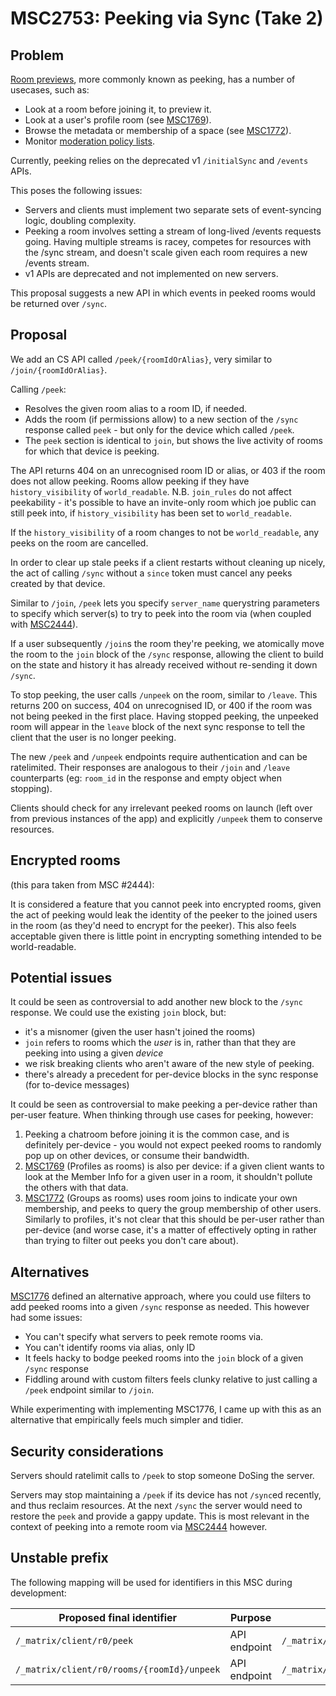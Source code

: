 # MSC2753: Peeking via Sync (Take 2)

## Problem

[Room previews](https://matrix.org/docs/spec/client_server/r0.6.1#id116), more
commonly known as peeking, has a number of usecases, such as:

 * Look at a room before joining it, to preview it.
 * Look at a user's profile room (see
   [MSC1769](https://github.com/matrix-org/matrix-doc/issues/1769)).
 * Browse the metadata or membership of a space (see
   [MSC1772](https://github.com/matrix-org/matrix-doc/issues/1772)).
 * Monitor [moderation policy lists](https://matrix.org/docs/spec/client_server/r0.6.1#moderation-policy-lists).

Currently, peeking relies on the deprecated v1 `/initialSync` and `/events`
APIs.

This poses the following issues:

 * Servers and clients must implement two separate sets of event-syncing logic,
   doubling complexity.
 * Peeking a room involves setting a stream of long-lived /events requests
   going. Having multiple streams is racey, competes for resources with the
   /sync stream, and doesn't scale given each room requires a new /events
   stream.
 * v1 APIs are deprecated and not implemented on new servers.

This proposal suggests a new API in which events in peeked rooms would be
returned over `/sync`.

## Proposal

We add an CS API called `/peek/{roomIdOrAlias}`, very similar to `/join/{roomIdOrAlias}`.

Calling `/peek`:
 * Resolves the given room alias to a room ID, if needed.
 * Adds the room (if permissions allow) to a new section of the `/sync` response
   called `peek` - but only for the device which called `/peek`.
 * The `peek` section is identical to `join`, but shows the live activity of
   rooms for which that device is peeking.

The API returns 404 on an unrecognised room ID or alias, or 403 if the room
does not allow peeking.  Rooms allow peeking if they have `history_visibility`
of `world_readable`.  N.B. `join_rules` do not affect peekability - it's
possible to have an invite-only room which joe public can still peek into, if
`history_visibility` has been set to `world_readable`.

If the `history_visibility` of a room changes to not be `world_readable`, any
peeks on the room are cancelled.

In order to clear up stale peeks if a client restarts without cleaning up
nicely, the act of calling `/sync` without a `since` token must cancel any peeks
created by that device.

Similar to `/join`, `/peek` lets you specify `server_name` querystring
parameters to specify which server(s) to try to peek into the room via (when
coupled with [MSC2444](https://github.com/matrix-org/matrix-doc/pull/2444)).

If a user subsequently `/join`s the room they're peeking, we atomically move
the room to the `join` block of the `/sync` response, allowing the client to
build on the state and history it has already received without re-sending it
down `/sync`.

To stop peeking, the user calls `/unpeek` on the room, similar to `/leave`.
This returns 200 on success, 404 on unrecognised ID, or 400 if the room was not
being peeked in the first place.  Having stopped peeking, the unpeeked room
will appear in the `leave` block of the next sync response to tell the client
that the user is no longer peeking.

The new `/peek` and `/unpeek` endpoints require authentication and can be
ratelimited. Their responses are analogous to their `/join` and `/leave`
counterparts (eg: `room_id` in the response and empty object when stopping).

Clients should check for any irrelevant peeked rooms on launch (left over from
previous instances of the app) and explicitly `/unpeek` them to conserve
resources.

## Encrypted rooms

(this para taken from MSC #2444):

It is considered a feature that you cannot peek into encrypted rooms, given
the act of peeking would leak the identity of the peeker to the joined users
in the room (as they'd need to encrypt for the peeker). This also feels
acceptable given there is little point in encrypting something intended to be
world-readable.

## Potential issues

It could be seen as controversial to add another new block to the `/sync`
response.  We could use the existing `join` block, but:

 * it's a misnomer (given the user hasn't joined the rooms)
 * `join` refers to rooms which the *user* is in, rather than that they are
   peeking into using a given *device*
 * we risk breaking clients who aren't aware of the new style of peeking.
 * there's already a precedent for per-device blocks in the sync response (for
   to-device messages)

It could be seen as controversial to make peeking a per-device rather than
per-user feature.  When thinking through use cases for peeking, however:

 1. Peeking a chatroom before joining it is the common case, and is definitely
    per-device - you would not expect peeked rooms to randomly pop up on other
    devices, or consume their bandwidth.
 2. [MSC1769](https://github.com/matrix-org/matrix-doc/pull/1769) (Profiles as
    rooms) is also per device: if a given client wants to look at the Member
    Info for a given user in a room, it shouldn't pollute the others with that
    data.
 3. [MSC1772](https://github.com/matrix-org/matrix-doc/pull/1772) (Groups as
    rooms) uses room joins to indicate your own membership, and peeks to query
    the group membership of other users.  Similarly to profiles, it's not clear
    that this should be per-user rather than per-device (and worse case, it's a
    matter of effectively opting in rather than trying to filter out peeks you
    don't care about).

## Alternatives

[MSC1776](https://github.com/matrix-org/matrix-doc/pull/1776) defined an
alternative approach, where you could use filters to add peeked rooms into a
given `/sync` response as needed.  This however had some issues:

 * You can't specify what servers to peek remote rooms via.
 * You can't identify rooms via alias, only ID
 * It feels hacky to bodge peeked rooms into the `join` block of a given
   `/sync` response
 * Fiddling around with custom filters feels clunky relative to just calling a
   `/peek` endpoint similar to `/join`.

While experimenting with implementing MSC1776, I came up with this as an
alternative that empirically feels much simpler and tidier.

## Security considerations

Servers should ratelimit calls to `/peek` to stop someone DoSing the server.

Servers may stop maintaining a `/peek` if its device has not `/sync`ed
recently, and thus reclaim resources.  At the next `/sync` the server would
need to restore the `peek` and provide a gappy update.  This is most relevant
in the context of peeking into a remote room via
[MSC2444](https://github.com/matrix-org/matrix-doc/pull/2444) however.

## Unstable prefix


The following mapping will be used for identifiers in this MSC during
development:

Proposed final identifier       | Purpose | Development identifier
------------------------------- | ------- | ----
`/_matrix/client/r0/peek` | API endpoint | `/_matrix/client/unstable/org.matrix.msc2753/peek`
`/_matrix/client/r0/rooms/{roomId}/unpeek` | API endpoint | `/_matrix/client/unstable/org.matrix.msc2753/rooms/{roomId}/unpeek`
